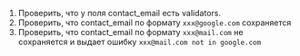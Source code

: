 1. Проверить, что у поля contact_email есть validators. 
2. Проверить, что contact_email по формату `xxx@google.com` сохраняется
3. Проверить, что contact_email по формату `xxx@mail.com` не сохраняется и выдает ошибку `xxx@mail.com not in google.com`